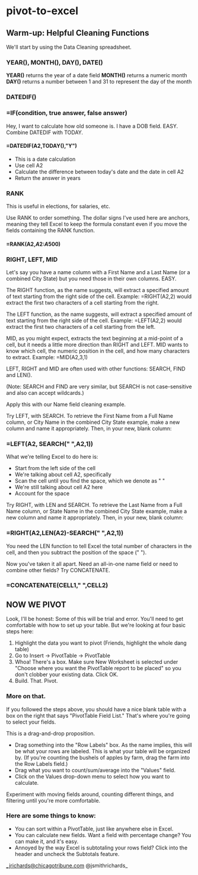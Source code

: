 # pivot-to-excel


## Warm-up: Helpful Cleaning Functions

We'll start by using the Data Cleaning spreadsheet.

### YEAR(), MONTH(), DAY(), DATE() 
**YEAR()** returns the year of a date field
**MONTH()** returns a numeric month
**DAY()** returns a number between 1 and 31 to represent the day of the month

### DATEDIF()

### =IF(condition, true answer, false answer)

Hey, I want to calculate how old someone is. I have a DOB field. EASY. Combine DATEDIF with TODAY.

#### =DATEDIF(A2,TODAY(),"Y")

* This is a date calculation
* Use cell A2
* Calculate the difference between today's date and the date in cell A2
* Return the answer in years

### RANK

This is useful in elections, for salaries, etc.

Use RANK to order something. The dollar signs I've used here are anchors, meaning they tell Excel to keep the formula constant even if you move the fields containing the RANK function.

#### =RANK(A2,$A$2:$A$500)

### RIGHT, LEFT, MID

Let's say you have a name column with a First Name and a Last Name (or a combined City State) but you need those in their own columns. EASY.

The RIGHT function, as the name suggests, will extract a specified amount of text starting from the right side of the cell. Example: =RIGHT(A2,2) would extract the first two characters of a cell starting from the right.

The LEFT function, as the name suggests, will extract a specified amount of text starting from the right side of the cell. Example: =LEFT(A2,2) would extract the first two characters of a cell starting from the left.

MID, as you might expect, extracts the text beginning at a mid-point of a cell, but it needs a little more direction than RIGHT and LEFT. MID wants to know which cell, the numeric position in the cell, and how many characters to extract. Example: =MID(A2,3,1)

LEFT, RIGHT and MID are often used with other functions: SEARCH, FIND and LEN().

(Note: SEARCH and FIND are very similar, but SEARCH is not case-sensitive and also can accept wildcards.)

Apply this with our Name field cleaning example.

Try LEFT, with SEARCH. To retrieve the First Name from a Full Name column, or City Name in the combined City State example, make a new column and name it appropriately. Then, in your new, blank column: 

### =LEFT(A2,  SEARCH(" ",A2,1))

What we're telling Excel to do here is:
* Start from the left side of the cell
* We're talking about cell A2, specifically
* Scan the cell until you find the space, which we denote as " "
* We're still talking about cell A2 here
*  Account for the space

Try RIGHT, with LEN and SEARCH. To retrieve the Last Name from a Full Name column, or State Name in the combined City State example, make a new column and name it appropriately. Then, in your new, blank column:

### =RIGHT(A2,LEN(A2)-SEARCH(" ",A2,1))

You need the LEN function to tell Excel the total number of characters in the cell, and then you subtract the position of the space (" ").

Now you've taken it all apart. Need an all-in-one name field or need to combine other fields? Try CONCATENATE.

### =CONCATENATE(CELL1," ",CELL2)


## NOW WE PIVOT

Look, I'll be honest: Some of this will be trial and error. You'll need to get comfortable with how to set up your table. But we're looking at four basic steps here:

1. Highlight the data you want to pivot (Friends, highlight the whole dang table)
2. Go to Insert -> PivotTable -> PivotTable
3. Whoa! There's a box. Make sure New Worksheet is selected under "Choose where you want the PivotTable report to be placed" so you don't clobber your existing data. Click OK.
4. Build. That. Pivot.

### More on that.

If you followed the steps above, you should have a nice blank table with a box on the right that says "PivotTable Field List." That's where you're going to select your fields.

This is a drag-and-drop proposition. 

* Drag something into the "Row Labels" box. As the name implies, this will be what your rows are labeled. This is what your table will be organized by. (If you're counting the bushels of apples by farm, drag the farm into the Row Labels field.)
* Drag what you want to count/sum/average into the "Values" field.
* Click on the Values drop-down menu to select how you want to calculate.

Experiment with moving fields around, counting different things, and filtering until you're more comfortable. 

### Here are some things to know:

* You can sort within a PivotTable, just like anywhere else in Excel.
* You can calculate new fields. Want a field with percentage change? You can make it, and it's easy.
* Annoyed by the way Excel is subtotaling your rows field? Click into the header and uncheck the Subtotals feature.


_jrichards@chicagotribune.com   @jsmithrichards_
